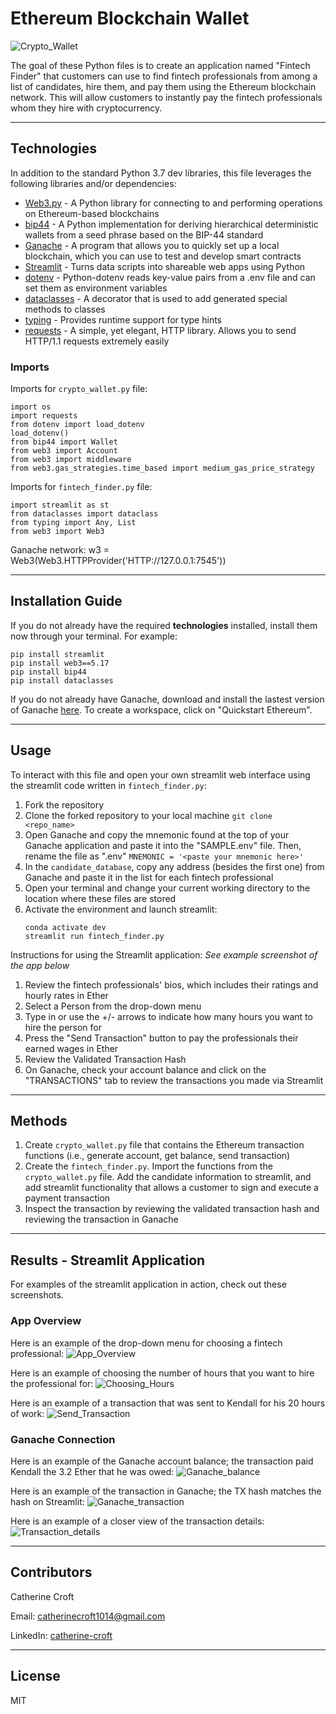 # Ethereum Blockchain Wallet
![Crypto_Wallet](./Images/wallet_image.jpeg)

The goal of these Python files is to create an application named "Fintech Finder" that customers can use to find fintech professionals from among a list of candidates, hire them, and pay them using the Ethereum blockchain network. This will allow customers to instantly pay the fintech professionals whom they hire with cryptocurrency. 

---

## Technologies 
In addition to the standard Python 3.7 dev libraries, this file leverages the following libraries and/or dependencies:
* [Web3.py](https://web3py.readthedocs.io/en/stable/overview.html) - A Python library for connecting to and performing operations on Ethereum-based blockchains
* [bip44](https://pypi.org/project/bip44/) - A Python implementation for deriving hierarchical deterministic wallets from a seed phrase based on the BIP-44 standard
* [Ganache](https://trufflesuite.com/ganache/) - A program that allows you to quickly set up a local blockchain, which you can use to test and develop smart contracts
* [Streamlit](https://streamlit.io/) - Turns data scripts into shareable web apps using Python
* [dotenv](https://pypi.org/project/python-dotenv/) - Python-dotenv reads key-value pairs from a .env file and can set them as environment variables
* [dataclasses](https://docs.python.org/3/library/dataclasses.html) - A decorator that is used to add generated special methods to classes
* [typing](https://docs.python.org/3/library/typing.html) - Provides runtime support for type hints
* [requests](https://pypi.org/project/requests/) - A simple, yet elegant, HTTP library. Allows you to send HTTP/1.1 requests extremely easily

### Imports
Imports for `crypto_wallet.py` file: 
```
import os
import requests
from dotenv import load_dotenv
load_dotenv()
from bip44 import Wallet
from web3 import Account
from web3 import middleware
from web3.gas_strategies.time_based import medium_gas_price_strategy
```
Imports for `fintech_finder.py` file: 
```
import streamlit as st
from dataclasses import dataclass
from typing import Any, List
from web3 import Web3
```
Ganache network: w3 = Web3(Web3.HTTPProvider('HTTP://127.0.0.1:7545'))

---

## Installation Guide
If you do not already have the required **technologies** installed, install them now through your terminal.
For example:
```
pip install streamlit
pip install web3==5.17
pip install bip44
pip install dataclasses
```

If you do not already have Ganache, download and install the lastest version of Ganache [here](https://trufflesuite.com/ganache/). 
To create a workspace, click on "Quickstart Ethereum".

---

## Usage
To interact with this file and open your own streamlit web interface using the streamlit code written in `fintech_finder.py`:
1. Fork the repository
2. Clone the forked repository to your local machine `git clone <repo_name>`
3. Open Ganache and copy the mnemonic found at the top of your Ganache application and paste it into the "SAMPLE.env" file. Then, rename the file as ".env"
`MNEMONIC = '<paste your mnemonic here>'`
4. In the `candidate_database`, copy any address (besides the first one) from Ganache and paste it in the list for each fintech professional
5. Open your terminal and change your current working directory to the location where these files are stored
6. Activate the environment and launch streamlit:
    ```
    conda activate dev
    streamlit run fintech_finder.py
    ```

Instructions for using the Streamlit application:
*See example screenshot of the app below*
1. Review the fintech professionals' bios, which includes their ratings and hourly rates in Ether   
2. Select a Person from the drop-down menu 
3. Type in or use the +/- arrows to indicate how many hours you want to hire the person for
4. Press the "Send Transaction" button to pay the professionals their earned wages in Ether
5. Review the Validated Transaction Hash 
6. On Ganache, check your account balance and click on the "TRANSACTIONS" tab to review the transactions you made via Streamlit

---

## Methods
1. Create `crypto_wallet.py` file that contains the Ethereum transaction functions (i.e., generate account, get balance, send transaction)
2. Create the `fintech_finder.py`. Import the functions from the `crypto_wallet.py` file. Add the candidate information to streamlit, and add streamlit functionality that allows a customer to sign and execute a payment transaction
3. Inspect the transaction by reviewing the validated transaction hash and reviewing the transaction in Ganache

---

## Results - Streamlit Application
For examples of the streamlit application in action, check out these screenshots.

### App Overview 
Here is an example of the drop-down menu for choosing a fintech professional: 
![App_Overview](./Images/website_example.png)

Here is an example of choosing the number of hours that you want to hire the professional for:
![Choosing_Hours](./Images/app_features.png)

Here is an example of a transaction that was sent to Kendall for his 20 hours of work:
![Send_Transaction](./Images/sent_transaction.png)

### Ganache Connection
Here is an example of the Ganache account balance; the transaction paid Kendall the 3.2 Ether that he was owed:
![Ganache_balance](./Images/balance_ganache.png)

Here is an example of the transaction in Ganache; the TX hash matches the hash on Streamlit:
![Ganache_transaction](./Images/ganache_transaction.png)

Here is an example of a closer view of the transaction details:
![Transaction_details](./Images/transaction_detail.png)

---

## Contributors
Catherine Croft

Email: catherinecroft1014@gmail.com

LinkedIn: [catherine-croft](https://www.linkedin.com/in/catherine-croft-4715481aa/)

---

## License 
MIT